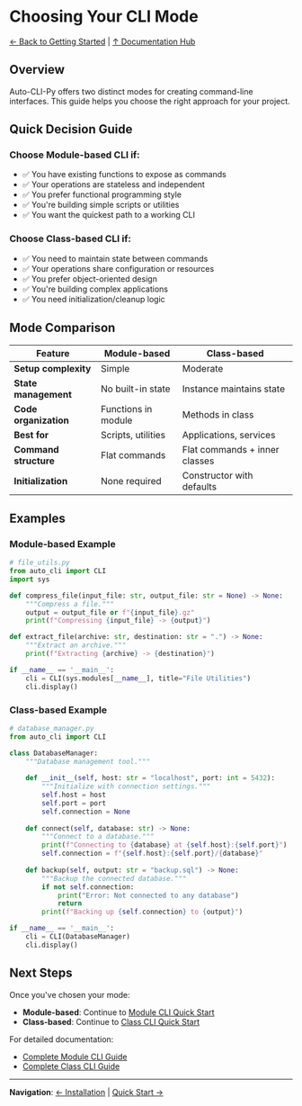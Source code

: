 # Choosing Your CLI Mode

[← Back to Getting Started](index.md) | [↑ Documentation Hub](../help.md)

## Overview

Auto-CLI-Py offers two distinct modes for creating command-line interfaces. This guide helps you choose the right approach for your project.

## Quick Decision Guide

### Choose **Module-based CLI** if:
- ✅ You have existing functions to expose as commands
- ✅ Your operations are stateless and independent
- ✅ You prefer functional programming style
- ✅ You're building simple scripts or utilities
- ✅ You want the quickest path to a working CLI

### Choose **Class-based CLI** if:
- ✅ You need to maintain state between commands
- ✅ Your operations share configuration or resources
- ✅ You prefer object-oriented design
- ✅ You're building complex applications
- ✅ You need initialization/cleanup logic

## Mode Comparison

| Feature | Module-based | Class-based |
|---------|--------------|-------------|
| **Setup complexity** | Simple | Moderate |
| **State management** | No built-in state | Instance maintains state |
| **Code organization** | Functions in module | Methods in class |
| **Best for** | Scripts, utilities | Applications, services |
| **Command structure** | Flat commands | Flat commands + inner classes |
| **Initialization** | None required | Constructor with defaults |

## Examples

### Module-based Example
```python
# file_utils.py
from auto_cli import CLI
import sys

def compress_file(input_file: str, output_file: str = None) -> None:
    """Compress a file."""
    output = output_file or f"{input_file}.gz"
    print(f"Compressing {input_file} -> {output}")

def extract_file(archive: str, destination: str = ".") -> None:
    """Extract an archive."""
    print(f"Extracting {archive} -> {destination}")

if __name__ == '__main__':
    cli = CLI(sys.modules[__name__], title="File Utilities")
    cli.display()
```

### Class-based Example
```python
# database_manager.py
from auto_cli import CLI

class DatabaseManager:
    """Database management tool."""
    
    def __init__(self, host: str = "localhost", port: int = 5432):
        """Initialize with connection settings."""
        self.host = host
        self.port = port
        self.connection = None
    
    def connect(self, database: str) -> None:
        """Connect to a database."""
        print(f"Connecting to {database} at {self.host}:{self.port}")
        self.connection = f"{self.host}:{self.port}/{database}"
    
    def backup(self, output: str = "backup.sql") -> None:
        """Backup the connected database."""
        if not self.connection:
            print("Error: Not connected to any database")
            return
        print(f"Backing up {self.connection} to {output}")

if __name__ == '__main__':
    cli = CLI(DatabaseManager)
    cli.display()
```

## Next Steps

Once you've chosen your mode:

- **Module-based**: Continue to [Module CLI Quick Start](module-cli.md)
- **Class-based**: Continue to [Class CLI Quick Start](class-cli.md)

For detailed documentation:
- [Complete Module CLI Guide](../user-guide/module-cli.md)
- [Complete Class CLI Guide](../user-guide/class-cli.md)

---

**Navigation**: [← Installation](installation.md) | [Quick Start →](quick-start.md)